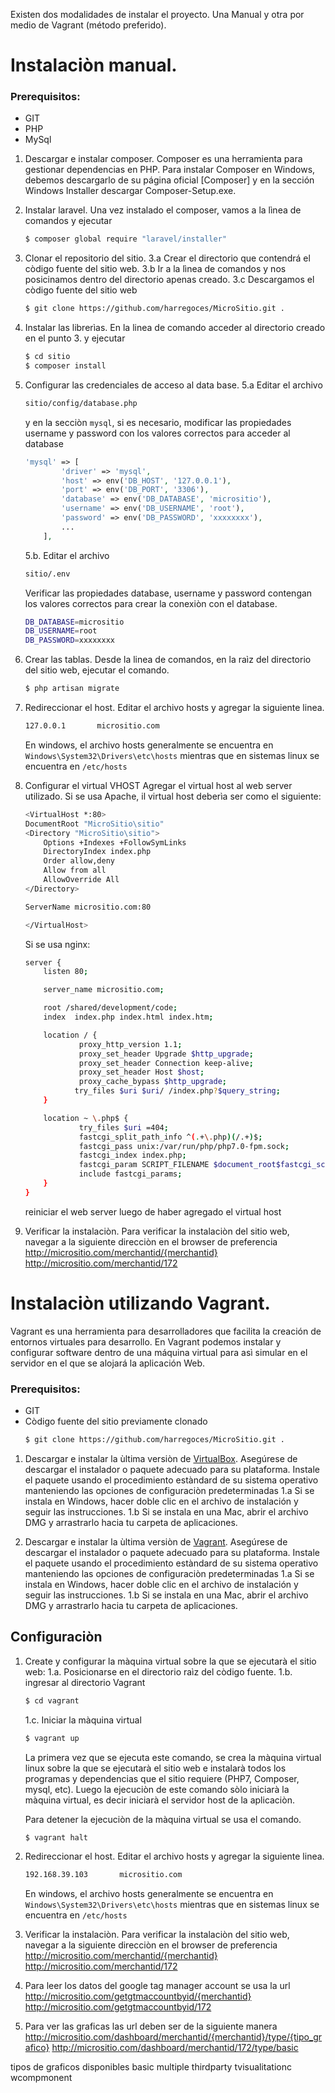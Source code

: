 Existen dos modalidades de instalar el proyecto. Una Manual y otra por medio de Vagrant (método preferido).

# Instalaciòn manual.

### Prerequisitos:
   - GIT
   - PHP
   - MySql

1. Descargar e instalar composer.
 Composer es una herramienta para gestionar dependencias en PHP.
 Para instalar Composer en Windows, debemos descargarlo de su página oficial [Composer] y en la sección Windows Installer descargar Composer-Setup.exe.

2. Instalar laravel.
Una vez instalado el composer, vamos a la lìnea de comandos y ejecutar
    ```sh
    $ composer global require "laravel/installer"
    ```

3. Clonar el repositorio del sitio.
3.a Crear el directorio que contendrá el còdigo fuente del sitio web.
3.b Ir a la lìnea de comandos y nos posicinamos dentro del directorio apenas creado.
3.c Descargamos el còdigo fuente del sitio web
    ```sh
    $ git clone https://github.com/harregoces/MicroSitio.git .
    ```

4. Instalar las librerìas.
En la linea de comando acceder al directorio creado en el punto 3. y ejecutar
    ```sh
    $ cd sitio
    $ composer install
    ```

5. Configurar las credenciales de acceso al data base.
5.a Editar el archivo
    ```sh
    sitio/config/database.php
    ```
    y en la secciòn ```mysql```, si es necesario, modificar las propiedades username y password con los valores correctos para acceder al database
    ```php
    'mysql' => [
            'driver' => 'mysql',
            'host' => env('DB_HOST', '127.0.0.1'),
            'port' => env('DB_PORT', '3306'),
            'database' => env('DB_DATABASE', 'micrositio'),
            'username' => env('DB_USERNAME', 'root'),
            'password' => env('DB_PASSWORD', 'xxxxxxxx'),
            ...
        ],
    ```

    5.b. Editar el archivo
    ```sh
    sitio/.env
    ```
    Verificar las propiedades database, username y password contengan los valores correctos para crear la conexiòn con el database.
    ```sh
    DB_DATABASE=micrositio
    DB_USERNAME=root
    DB_PASSWORD=xxxxxxxx
    ```


6. Crear las tablas.
Desde la linea de comandos, en la raìz del directorio del sitio web, ejecutar el comando.
    ```sh
    $ php artisan migrate
    ```

7. Redireccionar el host.
    Editar  el archivo hosts y agregar la siguiente linea.
    ```sh
    127.0.0.1       micrositio.com
    ```
    En windows, el archivo hosts generalmente se encuentra en ```Windows\System32\Drivers\etc\hosts``` mientras que en sistemas linux se encuentra en ```/etc/hosts```


8. Configurar el virtual VHOST
Agregar el virtual host al web server utilizado.
Si se usa Apache, il virtual host deberìa ser como el siguiente:
    ```sh
    <VirtualHost *:80>
    DocumentRoot "MicroSitio\sitio"
    <Directory "MicroSitio\sitio">
        Options +Indexes +FollowSymLinks
        DirectoryIndex index.php
        Order allow,deny
        Allow from all
        AllowOverride All
    </Directory>

    ServerName micrositio.com:80

    </VirtualHost>
    ```
    Si se usa nginx:
    ```sh
    server {
        listen 80;

        server_name micrositio.com;

        root /shared/development/code;
        index  index.php index.html index.htm;

        location / {
                proxy_http_version 1.1;
                proxy_set_header Upgrade $http_upgrade;
                proxy_set_header Connection keep-alive;
                proxy_set_header Host $host;
                proxy_cache_bypass $http_upgrade;
               try_files $uri $uri/ /index.php?$query_string;
        }

        location ~ \.php$ {
                try_files $uri =404;
                fastcgi_split_path_info ^(.+\.php)(/.+)$;
                fastcgi_pass unix:/var/run/php/php7.0-fpm.sock;
                fastcgi_index index.php;
                fastcgi_param SCRIPT_FILENAME $document_root$fastcgi_script_name;
                include fastcgi_params;
        }
    }
    ```
    reiniciar el web server luego de haber agregado el virtual host

9. Verificar la instalaciòn.
Para verificar la instalaciòn del sitio web, navegar a la siguiente direcciòn en el browser de preferencia
http://micrositio.com/merchantid/{merchantid}
http://micrositio.com/merchantid/172


# Instalaciòn utilizando Vagrant.

Vagrant es una herramienta para desarrolladores que facilita la creación de entornos virtuales para desarrollo.
En Vagrant podemos instalar y configurar software dentro de una máquina virtual para asì simular en el servidor en el que se alojará la aplicación Web.

### Prerequisitos:

   - GIT
   - Còdigo fuente del sitio previamente clonado
     ```sh
     $ git clone https://github.com/harregoces/MicroSitio.git .
     ```

1. Descargar e instalar la ùltima versiòn de [VirtualBox](https://www.virtualbox.org/wiki/Downloads).
Asegúrese de descargar el instalador o paquete adecuado para su plataforma.
Instale el paquete usando el procedimiento estàndard de su sistema operativo manteniendo las opciones de configuraciòn predeterminadas
1.a Si se instala en Windows, hacer doble clic en el archivo de instalación y seguir las instrucciones.
1.b Si se instala en una Mac, abrir el archivo DMG y arrastrarlo hacia tu carpeta de aplicaciones.


2. Descargar e instalar la ùltima versiòn de [Vagrant](https://www.vagrantup.com/downloads.html).
Asegúrese de descargar el instalador o paquete adecuado para su plataforma.
Instale el paquete usando el procedimiento estàndard de su sistema operativo manteniendo las opciones de configuraciòn predeterminadas
1.a Si se instala en Windows, hacer doble clic en el archivo de instalación y seguir las instrucciones.
1.b Si se instala en una Mac, abrir el archivo DMG y arrastrarlo hacia tu carpeta de aplicaciones.


## Configuraciòn

1. Create y configurar la màquina virtual sobre la que se ejecutarà el sitio web:
1.a. Posicionarse en el directorio raìz del còdigo fuente.
1.b. ingresar al directorio Vagrant
     ```sh
     $ cd vagrant
     ```
    1.c. Iniciar la màquina virtual
     ```sh
     $ vagrant up
     ```
     La primera vez que se ejecuta este comando, se crea la màquina virtual linux sobre la que se ejecutarà el sitio web e instalarà todos los programas y dependencias que el sitio requiere (PHP7, Composer, mysql, etc).
     Luego la ejecuciòn de este comando sòlo iniciarà la màquina virtual, es decir iniciarà el servidor host de la aplicaciòn.

     Para detener la ejecuciòn de la màquina virtual se usa el comando.
     ```sh
     $ vagrant halt
     ```

2. Redireccionar el host.
   Editar  el archivo hosts y agregar la siguiente linea.
    ```sh
    192.168.39.103       micrositio.com
    ```
    En windows, el archivo hosts generalmente se encuentra en ```Windows\System32\Drivers\etc\hosts``` mientras que en sistemas linux se encuentra en ```/etc/hosts```

3. Verificar la instalaciòn.
Para verificar la instalaciòn del sitio web, navegar a la siguiente direcciòn en el browser de preferencia
http://micrositio.com/merchantid/{merchantid}
http://micrositio.com/merchantid/172

4. Para leer los datos del google tag manager account se usa la url
http://micrositio.com/getgtmaccountbyid/{merchantid}
http://micrositio.com/getgtmaccountbyid/172

5. Para ver las graficas las url deben ser de la siguiente manera
http://micrositio.com/dashboard/merchantid/{merchantid}/type/{tipo_grafico}
http://micrositio.com/dashboard/merchantid/172/type/basic

tipos de graficos disponibles
basic
multiple
thirdparty
tvisualitationc
wcompmonent

